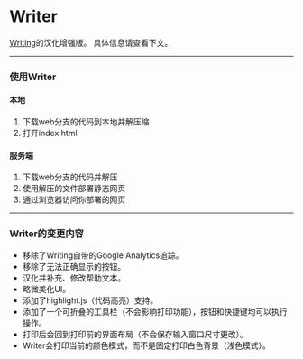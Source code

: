 # Writer
[Writing](https://github.com/josephernest/writing)的汉化增强版。
具体信息请查看下文。

---
### 使用Writer
#### 本地
1. 下载web分支的代码到本地并解压缩
2. 打开index.html
#### 服务端
1. 下载web分支的代码并解压
2. 使用解压的文件部署静态网页
3. 通过浏览器访问你部署的网页
---
### Writer的变更内容
* 移除了Writing自带的Google Analytics追踪。
* 移除了无法正确显示的按钮。
* 汉化并补充、修改帮助文本。
* 略微美化UI。
* 添加了highlight.js（代码高亮）支持。
* 添加了一个可折叠的工具栏（不会影响打印功能），按钮和快捷键均可以执行操作。
* 打印后会回到打印前的界面布局（不会保存输入窗口尺寸更改）。
* Writer会打印当前的颜色模式，而不是固定打印白色背景（浅色模式）。